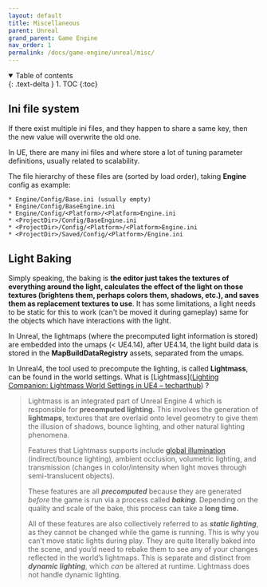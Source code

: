 ```yaml
---
layout: default
title: Miscellaneous
parent: Unreal
grand_parent: Game Engine
nav_order: 1
permalink: /docs/game-engine/unreal/misc/
---
```


<details open markdown="block">
  <summary>
    Table of contents
  </summary>
  {: .text-delta }
1. TOC
{:toc}
</details>

## Ini file system

If there exist multiple ini files, and they happen to share a same key, then the new value will overwrite the old one.

In UE, there are many ini files and where store a lot of tuning parameter definitions, usually related to scalability.

The file hierarchy of these files are (sorted by load order), taking **Engine** config as example:

```text
* Engine/Config/Base.ini (usually empty)
* Engine/Config/BaseEngine.ini
* Engine/Config/<Platform>/<Platform>Engine.ini
* <ProjectDir>/Config/BaseEngine.ini
* <ProjectDir>/Config/<Platform>/<Platform>Engine.ini
* <ProjectDir>/Saved/Config/<Platform>/Engine.ini
```

## Light Baking

Simply speaking, the baking is **the editor just takes the textures of everything around the light, calculates the effect of the light on those textures (brightens them, perhaps colors them, shadows, etc.), and saves them as replacement textures to use**. It has some limitations, a light needs to be static for this to work (can't be moved it during gameplay) same for the objects which have interactions with the light.

In Unreal, the lightmaps (where the precomputed light information is stored) are embedded into the umaps (< UE4.14), after UE4.14, the light build data is stored in the **MapBuildDataRegistry** assets, separated from the umaps.

In Unreal4, the tool used to precompute the lighting, is called **Lightmass**, can be found in the world settings. What is [Lightmass]([Lighting Companion: Lightmass World Settings in UE4 – techarthub](https://www.techarthub.com/lighting-companion-lightmass-world-settings-in-ue4/)) ?

> Lightmass is an integrated part of Unreal Engine 4 which is responsible for **precomputed lighting.** This involves the generation of **lightmaps**, textures that are overlaid onto level geometry to give them the illusion of shadows, bounce lighting, and other natural lighting phenomena.
>
> Features that Lightmass supports include [global illumination](https://en.wikipedia.org/wiki/Global_illumination) (indirect/bounce lighting), ambient occlusion, volumetric lighting, and transmission (changes in color/intensity when light moves through semi-translucent objects).
>
> These features are all ***precomputed*** because they are generated *before* the game is run via a process called ***baking***. Depending on the quality and scale of the bake, this process can take a **long time.**
>
> All of these features are also collectively referred to as ***static lighting***, as they cannot be changed while the game is running. This is why you can’t move static lights during play. They are quite literally baked into the scene, and you’d need to rebake them to see any of your changes reflected in the world’s lightmaps. This is separate and distinct from ***dynamic lighting***, which *can* be altered at runtime. Lightmass does not handle dynamic lighting.